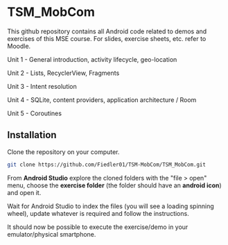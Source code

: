 # TSM_MobCom

This github repository contains all Android code related to demos and exercises of this MSE course. For slides, exercise sheets, etc. refer to Moodle.

Unit 1 - General introduction, activity lifecycle, geo-location

Unit 2 - Lists, RecyclerView, Fragments

Unit 3 - Intent resolution 

Unit 4 - SQLite, content providers, application architecture / Room

Unit 5 - Coroutines

## Installation

Clone the repository on your computer.

```bash
git clone https://github.com/Fiedler01/TSM-MobCom/TSM_MobCom.git
```

From **Android Studio** explore the cloned folders with the "file > open" menu, choose the **exercise folder** (the folder should have an **android icon**) and open it.

Wait for Android Studio to index the files (you will see a loading spinning wheel), update whatever is required and follow the instructions.

It should now be possible to execute the exercise/demo in your emulator/physical smartphone.
